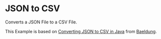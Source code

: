 # JSON to CSV

Converts a JSON File to a CSV File.

This Example is based on [Converting JSON to CSV in Java](https://www.baeldung.com/java-converting-json-to-csv) from [Baeldung](https://www.baeldung.com/).
